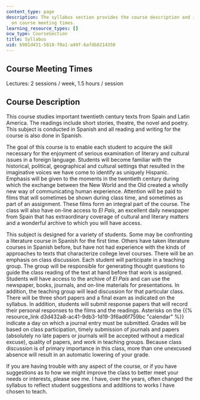 ```yaml
---
content_type: page
description: The syllabus section provides the course description and information
  on course meeting times.
learning_resource_types: []
ocw_type: CourseSection
title: Syllabus
uid: b981d431-5818-f0a1-a49f-6afdb8214350
---
```


Course Meeting Times
--------------------

Lectures: 2 sessions / week, 1.5 hours / session

Course Description
------------------

This course studies important twentieth century texts from Spain and Latin America. The readings include short stories, theatre, the novel and poetry. This subject is conducted in Spanish and all reading and writing for the course is also done in Spanish.

The goal of this course is to enable each student to acquire the skill necessary for the enjoyment of serious examination of literary and cultural issues in a foreign language. Students will become familiar with the historical, political, geographical and cultural settings that resulted in the imaginative voices we have come to identify as uniquely Hispanic. Emphasis will be given to the moments in the twentieth century during which the exchange between the New World and the Old created a wholly new way of communicating human experience. Attention will be paid to films that will sometimes be shown during class time, and sometimes as part of an assignment. These films form an integral part of the course. The class will also have on-line access to _El País_, an excellent daily newspaper from Spain that has extraordinary coverage of cultural and literary matters and a wonderful archive to which you will have access.

This subject is designed for a variety of students. Some may be confronting a literature course in Spanish for the first time. Others have taken literature courses in Spanish before, but have not had experience with the kinds of approaches to texts that characterize college level courses. There will be an emphasis on class discussion. Each student will participate in a teaching group. The group will be responsible for generating thought questions to guide the class reading of the text at hand before that work is assigned. Students will have access to the archive of _El País_ and can use the newspaper, books, journals, and on-line materials for presentations. In addition, the teaching group will lead discussion for that particular class. There will be three short papers and a final exam as indicated on the syllabus. In addition, students will submit response papers that will record their personal responses to the films and the readings. Asterisks on the {{% resource_link d3d432a8-ac41-9db3-1d19-3f6ad6f759bc "calendar" %}} indicate a day on which a journal entry must be submitted. Grades will be based on class participation, timely submission of journals and papers (absolutely no late papers or journals will be accepted without a medical excuse), quality of papers, and work in teaching groups. Because class discussion is of primary importance in this class, more than one unexcused absence will result in an automatic lowering of your grade.

If you are having trouble with any aspect of the course, or if you have suggestions as to how we might improve the class to better meet your needs or interests, please see me. I have, over the years, often changed the syllabus to reflect student suggestions and additions to works I have chosen to teach.